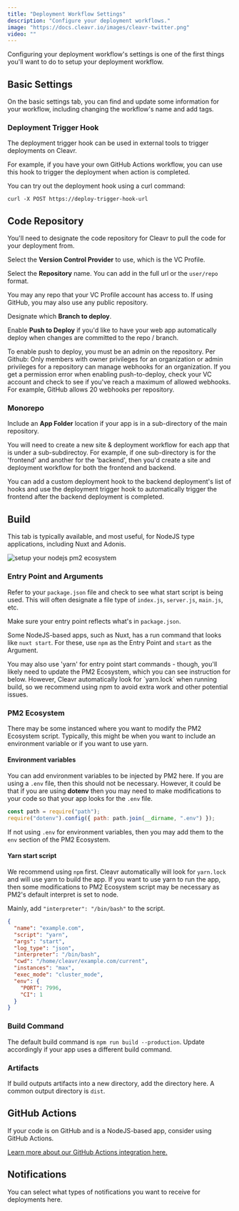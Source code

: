 ```yaml
---
title: "Deployment Workflow Settings"
description: "Configure your deployment workflows."
image: "https://docs.cleavr.io/images/cleavr-twitter.png"
video: ""
---
```


Configuring your deployment workflow's settings is one of the first things you'll want to do to setup your deployment workflow.

## Basic Settings

On the basic settings tab, you can find and update some information for your workflow, including changing the workflow's name and add tags.

### Deployment Trigger Hook

The deployment trigger hook can be used in external tools to trigger deployments on Cleavr.

For example, if you have your own GitHub Actions workflow, you can use this hook to trigger the deployment when action is completed.

You can try out the deployment hook using a curl command:

```
curl -X POST https://deploy-trigger-hook-url
```

## Code Repository

You'll need to designate the code repository for Cleavr to pull the code for your deployment from.

Select the **Version Control Provider** to use, which is the VC Profile.

Select the **Repository** name. You can add in the full url or the `user/repo` format.

<base-info>
You may any repo that your VC Profile account has access to. If using GitHub, you may also use any public repository. 
</base-info>

Designate which **Branch to deploy**.

Enable **Push to Deploy** if you'd like to have your web app automatically deploy when changes are committed to the repo / branch.

<base-alert>
To enable push to deploy, you must be an admin on the repository. Per Github: Only members with owner privileges for an organization or admin privileges for a repository can manage webhooks for an organization. If you get a permission error when enabling push-to-deploy, check your VC account and check to see if you've reach a maximum of allowed webhooks. For example, GitHub allows 20 webhooks per repository. 
</base-alert>

### Monorepo

<you-tube video="DKoW5lGykko"></you-tube>

Include an **App Folder** location if your app is in a sub-directory of the main repository.

You will need to create a new site & deployment workflow for each app that is under a sub-subdirectoy. For example, if one sub-directory is for the 'frontend' and another for the 'backend', then you'd create a site and deployment workflow for both the frontend and backend.

<base-info>
You can add a custom deployment hook to the backend deployment's list of hooks and use the deployment trigger hook to automatically trigger the frontend after the backend deployment is completed. 
</base-info>

## Build

This tab is typically available, and most useful, for NodeJS type applications, including Nuxt and Adonis.

![setup your nodejs pm2 ecosystem](/images/deployment/cleavr-pm2-ecosystem.png)

### Entry Point and Arguments

Refer to your `package.json` file and check to see what start script is being used. This will often designate a file type of `index.js`, `server.js`, `main.js`, etc.

Make sure your entry point reflects what's in `package.json`.

Some NodeJS-based apps, such as Nuxt, has a run command that looks like `nuxt start`. For these, use `npm` as the Entry Point and `start` as the Argument.

<base-alert>
You may also use 'yarn' for entry point start commands - though, you'll likely need to update the PM2 Ecosystem, which
you can see instruction for below. However, Cleavr automatically look for `yarn.lock` when running build, so we recommend using npm to avoid extra
work and other potential issues. 
</base-alert>

### PM2 Ecosystem

There may be some instanced where you want to modify the PM2 Ecosystem script. Typically, this might be
when you want to include an environment variable or if you want to use yarn.

#### Environment variables

You can add environment variables to be injected by PM2 here. If you are using a `.env` file, then this should not be necessary. However,
it could be that if you are using **dotenv** then you may need to make modifications to your code so that your app looks for the `.env` file.

```javascript
const path = require("path");
require("dotenv").config({ path: path.join(__dirname, ".env") });
```

If not using `.env` for environment variables, then you may add them to the `env` section of the PM2 Ecosystem.

#### Yarn start script

We recommend using `npm` first. Cleavr automatically will look for `yarn.lock` and will use yarn to build the app. If you want to use
yarn to run the app, then some modifications to PM2 Ecosystem script may be necessary as PM2's default interpret is set to node.

Mainly, add `"interpreter": "/bin/bash"` to the script.

```json
{
  "name": "example.com",
  "script": "yarn",
  "args": "start",
  "log_type": "json",
  "interpreter": "/bin/bash",
  "cwd": "/home/cleavr/example.com/current",
  "instances": "max",
  "exec_mode": "cluster_mode",
  "env": {
    "PORT": 7996,
    "CI": 1
  }
}
```

### Build Command

The default build command is `npm run build --production`. Update accordingly if your app uses a different build command.

### Artifacts

If build outputs artifacts into a new directory, add the directory here. A common output directory is `dist`.

## GitHub Actions

If your code is on GitHub and is a NodeJS-based app, consider using GitHub Actions.

[Learn more about our GitHub Actions integration here.](/github-actions)

## Notifications

You can select what types of notifications you want to receive for deployments here.

